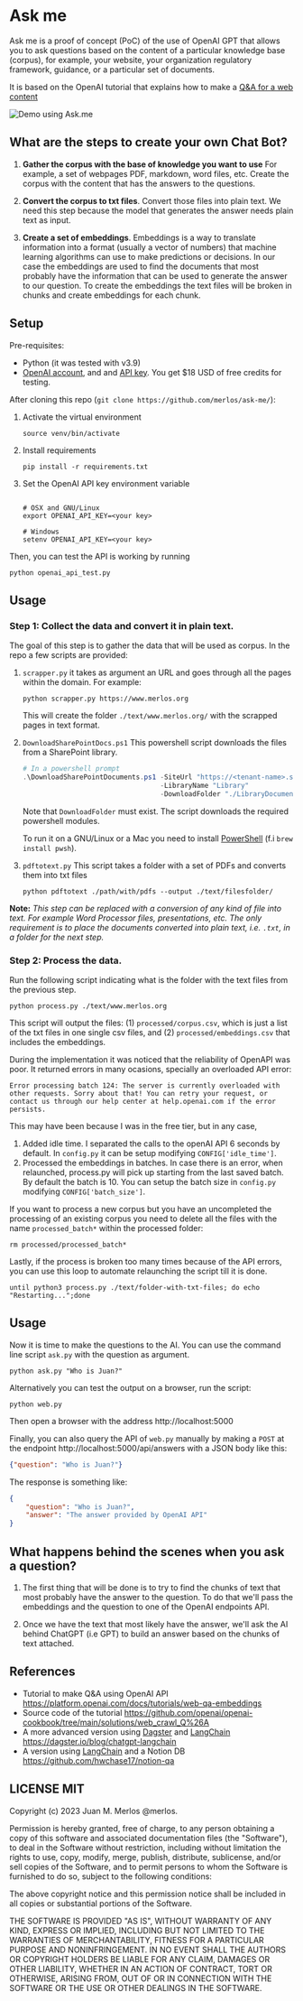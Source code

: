 # Ask me

Ask me is a proof of concept (PoC) of the use of OpenAI GPT that allows you to ask questions based on the content of a particular knowledge base (corpus), for example, your website, your organization regulatory framework, guidance, or a particular set of documents.

It is based on the OpenAI tutorial that explains how to make a [Q&A for a web content](https://platform.openai.com/docs/tutorials/web-qa-embeddings)

![Demo using Ask.me](./ask-me-demo.gif)

## What are the steps to create your own Chat Bot?

1) **Gather the corpus with the base of knowledge you want to use** For example, a set of webpages PDF, markdown, word files, etc. Create the corpus with the content that has the answers to the questions.

2) **Convert the corpus to txt files**. Convert those files into plain text. We need this step because the model that generates the answer needs plain text as input.

3) **Create a set of embeddings**. Embeddings is a way to translate information into a format (usually a vector of numbers) that machine learning algorithms can use to make predictions or decisions. In our case the embeddings are used to find the documents that most probably have the information that can be used to generate the answer to our question. To create the embeddings the text files will be broken in chunks and create embeddings for each chunk.



## Setup

Pre-requisites:

* Python (it was tested with v3.9)
* [OpenAI account](https://platform.openai.com/), and and [API key](https://platform.openai.com/account/api-keys). You get $18 USD of free credits for testing.


After cloning this repo (`git clone https://github.com/merlos/ask-me/`):

1. Activate the virtual environment 
    ```shell
    source venv/bin/activate
    ```
2. Install requirements
    ```shell
    pip install -r requirements.txt
    ```
3. Set the OpenAI API key environment variable
  
    ```shell

    # OSX and GNU/Linux
    export OPENAI_API_KEY=<your key>

    # Windows
    setenv OPENAI_API_KEY=<your key>
    ```
  
  Then, you can test the API is working by running

  ```shell
  python openai_api_test.py
  ```

## Usage

### Step 1: Collect the data and convert it in plain text.

The goal of this step is to gather the data that will be used as corpus. In the repo a few scripts are provided:

 1. `scrapper.py` it takes as argument an URL and goes through all the pages within the domain. For example:

    ```shell
    python scrapper.py https://www.merlos.org
    ```
    This will create the folder `./text/www.merlos.org/` with the scrapped pages in text format.


2. `DownloadSharePointDocs.ps1` This powershell script downloads the files from a SharePoint library.

    ```powershell
    # In a powershell prompt
    .\DownloadSharePointDocuments.ps1 -SiteUrl "https://<tenant-name>.sharepoint.com/sites/yoursite/" 
                                      -LibraryName "Library"
                                      -DownloadFolder "./LibraryDocuments"
    ```
    Note that `DownloadFolder` must exist. The script downloads the required powershell modules.

    To run it on a GNU/Linux or a Mac you need to install [PowerShell](https://github.com/PowerShell/PowerShell) (f.i `brew install pwsh`).


3. `pdftotext.py` This script takes a folder with a set of PDFs and converts them into txt files

    ```shell
    python pdftotext ./path/with/pdfs --output ./text/filesfolder/
    ```


**Note:** _This step can be replaced with a conversion of any kind of file into text. For example Word Processor files, presentations, etc. The only requirement is to place the documents converted into plain text, i.e. `.txt`, in a folder for the next step._


### Step 2: Process the data.

Run the following script indicating what is the folder with the text files from the previous step.

```shell
python process.py ./text/www.merlos.org
```

This script will output the files: (1) `processed/corpus.csv`, which is just a list of the txt files in one single csv files, and (2) `processed/embeddings.csv` that includes the embeddings. 

During the implementation it was noticed that the reliability of OpenAPI was poor. It returned errors in many ocasions, specially an overloaded API error:
```
Error processing batch 124: The server is currently overloaded with other requests. Sorry about that! You can retry your request, or contact us through our help center at help.openai.com if the error persists.
```

This may have been because I was in the free tier, but in any case,

1) Added idle time. I separated the calls to the openAI API 6 seconds by default. In `config.py` it can be setup modifying `CONFIG['idle_time']`.
2) Processed the embeddings in batches. In case there is an error, when relaunched, process.py will pick up starting from the last saved batch. By default the batch is 10. You can setup the batch size in `config.py` modifying `CONFIG['batch_size']`.

If you want to process a new corpus but you have an uncompleted the processing of an existing corpus you need to delete all the files with the name `processed_batch*` within the processed folder:

```shell
rm processed/processed_batch*
```
Lastly, if the process is broken too many times because of the API errors, you can use this loop to automate relaunching the script till it is done.

```shell
until python3 process.py ./text/folder-with-txt-files; do echo "Restarting...";done
```


## Usage

Now it is time to make the questions to the AI. You can use the command line script `ask.py` with the question as argument.

```shell
python ask.py "Who is Juan?"
```

Alternatively you can test the output on a browser, run the script:

```shell
python web.py
```

Then open a browser with the address http://localhost:5000

Finally, you can also query the API of `web.py` manually by making a `POST` at the endpoint http://localhost:5000/api/answers
with a JSON body like this:

```json
{"question": "Who is Juan?"}
```
The response is something like:
```json
{ 
    "question": "Who is Juan?",
    "answer": "The answer provided by OpenAI API"
}
```

## What happens behind the scenes when you ask a question?

1) The first thing that will be done is to try to find the chunks of text that most probably have the answer to the question. To do that we'll pass the embeddings and the question to one of the OpenAI endpoints API.

2) Once we have the text that most likely have the answer, we'll ask the AI behind ChatGPT (i.e GPT) to build an answer based on the chunks of text attached. 


## References

* Tutorial to make Q&A using OpenAI API https://platform.openai.com/docs/tutorials/web-qa-embeddings
* Source code of the tutorial https://github.com/openai/openai-cookbook/tree/main/solutions/web_crawl_Q%26A
* A more advanced version using [Dagster](https://dagster.io) and [LangChain](https://github.com/hwchase17/langchain) https://dagster.io/blog/chatgpt-langchain
* A version using [LangChain](https://github.com/hwchase17/langchain) and a Notion DB https://github.com/hwchase17/notion-qa 


## LICENSE MIT

Copyright (c) 2023 Juan M. Merlos @merlos.

Permission is hereby granted, free of charge, to any person obtaining a copy of this software and associated documentation files (the "Software"), to deal in the Software without restriction, including without limitation the rights to use, copy, modify, merge, publish, distribute, sublicense, and/or sell copies of the Software, and to permit persons to whom the Software is furnished to do so, subject to the following conditions:

The above copyright notice and this permission notice shall be included in all copies or substantial portions of the Software.

THE SOFTWARE IS PROVIDED "AS IS", WITHOUT WARRANTY OF ANY KIND, EXPRESS OR IMPLIED, INCLUDING BUT NOT LIMITED TO THE WARRANTIES OF MERCHANTABILITY, FITNESS FOR A PARTICULAR PURPOSE AND NONINFRINGEMENT. IN NO EVENT SHALL THE AUTHORS OR COPYRIGHT HOLDERS BE LIABLE FOR ANY CLAIM, DAMAGES OR OTHER LIABILITY, WHETHER IN AN ACTION OF CONTRACT, TORT OR OTHERWISE, ARISING FROM, OUT OF OR IN CONNECTION WITH THE SOFTWARE OR THE USE OR OTHER DEALINGS IN THE SOFTWARE.
